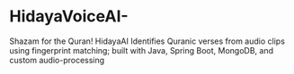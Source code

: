 # HidayaVoiceAI-
Shazam for the Quran! HidayaAI Identifies Quranic verses from audio clips using fingerprint matching; built with Java, Spring Boot, MongoDB, and custom audio-processing

